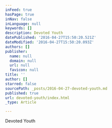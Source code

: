 ```yaml
---
inFeed: true
hasPage: true
inNav: false
inLanguage: null
keywords: []
description: Devoted Youth
datePublished: '2016-04-27T15:50:20.521Z'
dateModified: '2016-04-27T15:50:20.093Z'
authors: []
publisher:
  name: null
  domain: null
  url: null
  favicon: null
title: ''
author: []
starred: false
sourcePath: _posts/2016-04-27-devoted-youth.md
published: true
url: devoted-youth/index.html
_type: Article

---
```

Devoted Youth